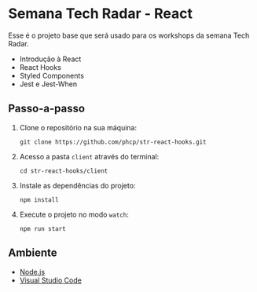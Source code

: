 # Semana Tech Radar - React
Esse é o projeto base que será usado para os workshops da semana Tech Radar.

- Introdução à React
- React Hooks
- Styled Components
- Jest e Jest-When

## Passo-a-passo
1. Clone o repositório na sua máquina:

    `git clone https://github.com/phcp/str-react-hooks.git`

2. Acesso a pasta `client` através do terminal:

    `cd str-react-hooks/client`
    
3. Instale as dependências do projeto:

    `npm install`
    
4. Execute o projeto no modo `watch`:

    `npm run start`

## Ambiente
- [Node.js](https://nodejs.org/)
- [Visual Studio Code](https://code.visualstudio.com/)
